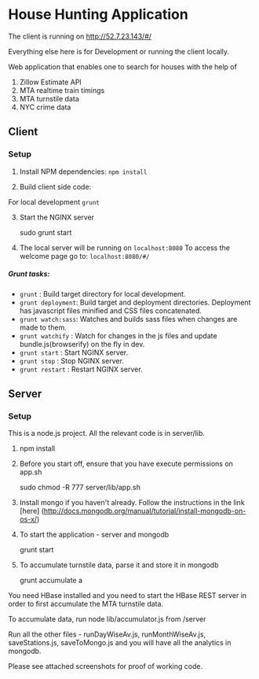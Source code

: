 House Hunting Application
=========================

The client is running on http://52.7.23.143/#/

Everything else here is for Development or running the client locally.

Web application that enables one to search for houses with the help of

1) Zillow Estimate API
2) MTA realtime train timings
3) MTA turnstile data
4) NYC crime data

Client
------

### Setup

1) Install NPM dependencies: ```npm install```

2) Build client side code:

For local development
    ```grunt```

3) Start the NGINX server

    sudo grunt start

4) The local server will be running on ```localhost:8080```
    To access the welcome page go to: ```localhost:8080/#/```

##### Grunt tasks:

* ```grunt``` : Build target directory for local development.
* ```grunt deployment```: Build target and deployment directories. Deployment has javascript files minified and CSS files concatenated.
* ```grunt watch:sass```: Watches and builds sass files when changes are made to them.
* ```grunt watchify``` : Watch for changes in the js files and update bundle.js(browserify) on the fly in dev.
* ```grunt start``` : Start NGINX server.
* ```grunt stop``` : Stop NGINX server.
* ```grunt restart``` : Restart NGINX server.

Server
------

### Setup

This is a node.js project. All the relevant code is in server/lib.

1) npm install

2) Before you start off, ensure that you have execute permissions on app.sh

	sudo chmod -R 777 server/lib/app.sh

3) Install mongo if you haven't already. Follow the instructions in the link [here] (http://docs.mongodb.org/manual/tutorial/install-mongodb-on-os-x/)

4) To start the application - server and mongodb

	grunt start

5) To accumulate turnstile data, parse it and store it in mongodb

	grunt accumulate
a

You need HBase installed and you need to start the HBase REST server in order to first accumulate the MTA turnstile data.

To accumulate data, run node lib/accumulator.js from /server

Run all the other files - runDayWiseAv.js, runMonthWiseAv.js, saveStations.js, saveToMongo.js and you will have all the analytics in mongodb.

Please see attached screenshots for proof of working code.
